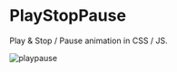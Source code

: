 # PlayStopPause

Play & Stop / Pause animation in CSS / JS.

![playpause](https://user-images.githubusercontent.com/16104900/38436369-1caec316-39dd-11e8-96cc-89b7bf85d090.gif)

